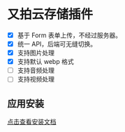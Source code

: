 # 又拍云存储插件

- [x] 基于 Form 表单上传，不经过服务器。
- [x] 统一 API，后端可无缝切换。
- [x] 支持图片处理
- [x] 支持默认 webp 格式
- [ ] 支持音频处理
- [ ] 支持视频处理

## 应用安装

[点击查看安装文档](https://docs.nestjs.cn/#/v2/zh-cn/appstore?id=%E5%BA%94%E7%94%A8%E5%AE%89%E8%A3%85)
